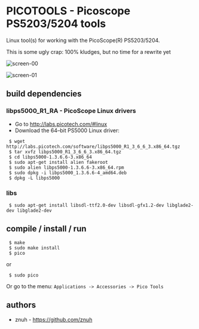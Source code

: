 # PICOTOOLS - Picoscope PS5203/5204 tools

Linux tool(s) for working with the PicoScope(R) PS5203/5204.

This is some ugly crap: 100% kludges, but no time for a rewrite yet

![screen-00](https://raw.github.com/znuh/picotools/master/screen-00.png "picotools gnuplot screenshot")

![screen-01](https://raw.github.com/znuh/picotools/master/screen-01.png "picotools work place")

## build dependencies

### libps5000_R1_RA - PicoScope Linux drivers

 * Go to http://labs.picotech.com/#linux
 * Download the 64–bit PS5000 Linux driver:

```
 $ wget http://labs.picotech.com/software/libps5000_R1_3_6_6_3.x86_64.tgz
 $ tar xvfz libps5000_R1_3_6_6_3.x86_64.tgz
 $ cd libps5000-1.3.6.6-3.x86_64
 $ sudo apt-get install alien fakeroot
 $ sudo alien libps5000-1.3.6.6-3.x86_64.rpm
 $ sudo dpkg -i libps5000_1.3.6.6-4_amd64.deb
 $ dpkg -L libps5000
```

### libs

```
 $ sudo apt-get install libsdl-ttf2.0-dev libsdl-gfx1.2-dev libglade2-dev libglade2-dev
```

## compile / install / run

```
 $ make
 $ sudo make install
 $ pico
```
or
```
 $ sudo pico
```

Or go to the menu: ```Applications -> Accessories -> Pico Tools```

## authors

 * znuh - https://github.com/znuh

